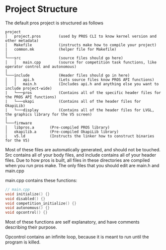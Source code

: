 # Project Structure
The default pros project is structured as follows
```
project
│   project.pros        (used by PROS CLI to know kernel version and other metadata)
│   Makefile            (instructs make how to compile your project)
|   common.mk           (helper file for Makefile)
│
└───src                 (source files should go here)
│   │   main.cpp        (source for competition task functions, like operator control and autonomous)
|
└───include             (Header files should go in here)
│   │   api.h           (Lets source files know PROS API functions)
│   │   main.h          (Includes api.h and anything else you want to include project-wide)
|   └───pros            (Contains all of the specific header files for the PROS API functions)
|   └───okapi           (Contains all of the header files for OkapiLib)
|   └───display         (Contains all of the header files for LVGL, the graphics library for the V5 screen)
│
└───firmware
│   libpros.a       (Pre-compiled PROS library)
│   okapilib.a      (Pre-compiled OkapiLib library)
|   v5.ld           (Instructs the linker how to construct binaries for the V5)
```

Most of these files are automatically generated, and should not be touched. Src contains all of your body files, and include contains all of your header files. Due to how pros is built, all files in these directories are compiled when you run pros make. The only files that you should edit are main.h and main.cpp

main.cpp contains these functions:
```cpp
// main.cpp
void initialize() {}
void disabled() {}
void competition_initialize() {}
void autonomous() {}
void opcontrol() {}
```
Most of these functions are self explanatory, and have comments describing their purpose.

Opcontrol contains an infinite loop, because it is meant to run until the program is killed.


